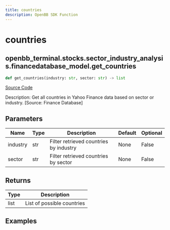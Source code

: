 ```yaml
---
title: countries
description: OpenBB SDK Function
---
```


# countries

## openbb_terminal.stocks.sector_industry_analysis.financedatabase_model.get_countries

```python title='openbb_terminal/stocks/sector_industry_analysis/financedatabase_model.py'
def get_countries(industry: str, sector: str) -> list
```
[Source Code](https://github.com/OpenBB-finance/OpenBBTerminal/tree/main/openbb_terminal/stocks/sector_industry_analysis/financedatabase_model.py#L19)

Description: Get all countries in Yahoo Finance data based on sector or industry. [Source: Finance Database]

## Parameters

| Name | Type | Description | Default | Optional |
| ---- | ---- | ----------- | ------- | -------- |
| industry | str | Filter retrieved countries by industry | None | False |
| sector | str | Filter retrieved countries by sector | None | False |

## Returns

| Type | Description |
| ---- | ----------- |
| list | List of possible countries |

## Examples

